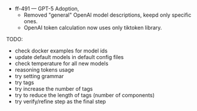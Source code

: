 
- ff-491 — GPT-5 Adoption,
  - Removed "general" OpenAI model descriptions, keepd only specific ones.
  - OpenAI token calculation now uses only tiktoken library.

TODO:

- check docker examples for model ids
- update default models in default config files
- check temperature for all new models
- reasoning tokens usage
- try setting grammar
- try tags
- try increase the number of tags
- try to reduce the length of tags (number of components)
- try verify/refine step as the final step
